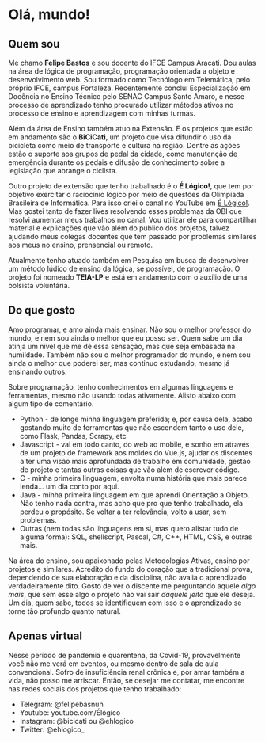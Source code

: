 <h1>Olá, mundo!</h1>
<h2>Quem sou</h2>
<p>Me chamo <b>Felipe Bastos</b> e sou docente do IFCE Campus Aracati. Dou aulas na área de lógica de programação, programação orientada a objeto e desenvolvimento web. Sou formado como Tecnólogo em Telemática, pelo próprio IFCE, campus Fortaleza. Recentemente concluí Especialização em Docência no Ensino Técnico pelo SENAC Campus Santo Amaro, e nesse processo de aprendizado tenho procurado utilizar métodos ativos no processo de ensino e aprendizagem com minhas turmas.</p>
<p>Além da área de Ensino também atuo na Extensão. E os projetos que estão em andamento são o <b>BiCiCati</b>, um projeto que visa difundir o uso da bicicleta como meio de transporte e cultura na região. Dentre as ações estão o suporte aos grupos de pedal da cidade, como manutenção de emergência durante os pedais e difusão de conhecimento sobre a legislação que abrange o ciclista.</p>
<p>Outro projeto de extensão que tenho trabalhado é o <b>É Lógico!</b>, que tem por objetivo exercitar o raciocínio lógico por meio de questões da Olimpíada Brasileira de Informática. Para isso criei o canal no YouTube em <a href="https://www.youtube.com/Élógico">É Lógico!</a>. Mas gostei tanto de fazer lives resolvendo esses problemas da OBI que resolvi aumentar meus trabalhos no canal. Vou utilizar ele para compartilhar material e explicações que vão além do público dos projetos, talvez ajudando meus colegas docentes que tem passado por problemas similares aos meus no ensino, prensencial ou remoto.</p>
<p>Atualmente tenho atuado também em Pesquisa em busca de desenvolver um método lúdico de ensino da lógica, se possível, de programação. O projeto foi nomeado <b>TEIA-LP</b> e está em andamento com o auxílio de uma bolsista voluntária.</p>
<h2>Do que gosto</h2>
<p>Amo programar, e amo ainda mais ensinar. Não sou o melhor professor do mundo, e nem sou ainda o melhor que eu posso ser. Quem sabe um dia atinja um nível que me dê essa sensação, mas que seja embasada na humildade. Também não sou o melhor programador do mundo, e nem sou ainda o melhor que poderei ser, mas continuo estudando, mesmo já ensinando outros.</p>
<p>Sobre programação, tenho conhecimentos em algumas linguagens e ferramentas, mesmo não usando todas ativamente. Alisto abaixo com algum tipo de comentário.</p>
<ul>
    <li>Python - de longe minha linguagem preferida; e, por causa dela, acabo gostando muito de ferramentas que não escondem tanto o uso dele, como Flask, Pandas, Scrapy, etc</li>
    <li>Javascript - vai em todo canto, do web ao mobile, e sonho em através de um projeto de framework aos moldes do Vue.js, ajudar os discentes a ter uma visão mais aprofundada de trabalho em comunidade, gestão de projeto e tantas outras coisas que vão além de escrever código.</li>
    <li>C - minha primeira linguagem, envolta numa história que mais parece lenda... um dia conto por aqui.</li>
    <li>Java - minha primeira linguagem em que aprendi Orientação a Objeto. Não tenho nada contra, mas acho que pro que tenho trabalhado, ela perdeu o propósito. Se voltar a ter relevância, volto a usar, sem problemas.</li>
    <li>Outras (nem todas são linguagens em si, mas quero alistar tudo de alguma forma): SQL, shellscript, Pascal, C#, C++, HTML, CSS, e outras mais.</li>
</ul>
<p>Na área do ensino, sou apaixonado pelas Metodologias Ativas, ensino por projetos e similares. Acredito do fundo do coração que a tradicional prova, dependendo de sua elaboração e da disciplina, não avalia o aprendizado verdadeiramente dito. Gosto de ver o discente me perguntando aquele <i>algo mais</i>, que sem esse algo o projeto não vai sair <i>daquele jeito</i> que ele deseja. Um dia, quem sabe, todos se identifiquem com isso e o aprendizado se torne tão profundo quanto natural.</p>
<h2>Apenas virtual</h2>
<p>Nesse período de pandemia e quarentena, da Covid-19, provavelmente você não me verá em eventos, ou mesmo dentro de sala de aula convencional. Sofro de insuficiência renal crônica e, por amar também a vida, não posso me arriscar. Então, se desejar me contatar, me encontre nas redes sociais dos projetos que tenho trabalhado:</p>
<ul>
    <li>Telegram: @felipebasnun</li>
    <li>Youtube: youtube.com/Élógico</li>
    <li>Instagram: @bicicati ou @ehlogico</li>
    <li>Twitter: @ehlogico_</li>
</ul>


<!--
**felipebastos/felipebastos** is a ✨ _special_ ✨ repository because its `README.md` (this file) appears on your GitHub profile.

Here are some ideas to get you started:

- 🔭 I’m currently working on ...
- 🌱 I’m currently learning ...
- 👯 I’m looking to collaborate on ...
- 🤔 I’m looking for help with ...
- 💬 Ask me about ...
- 📫 How to reach me: ...
- 😄 Pronouns: ...
- ⚡ Fun fact: ...
-->
